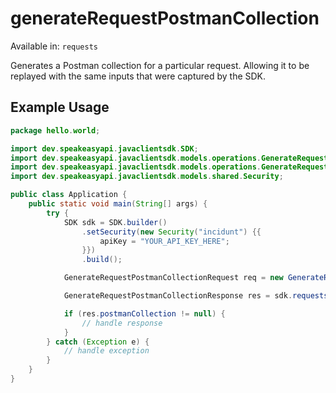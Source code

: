# generateRequestPostmanCollection
Available in: `requests`

Generates a Postman collection for a particular request. 
Allowing it to be replayed with the same inputs that were captured by the SDK.

## Example Usage
```java
package hello.world;

import dev.speakeasyapi.javaclientsdk.SDK;
import dev.speakeasyapi.javaclientsdk.models.operations.GenerateRequestPostmanCollectionRequest;
import dev.speakeasyapi.javaclientsdk.models.operations.GenerateRequestPostmanCollectionResponse;
import dev.speakeasyapi.javaclientsdk.models.shared.Security;

public class Application {
    public static void main(String[] args) {
        try {
            SDK sdk = SDK.builder()
                .setSecurity(new Security("incidunt") {{
                    apiKey = "YOUR_API_KEY_HERE";
                }})
                .build();

            GenerateRequestPostmanCollectionRequest req = new GenerateRequestPostmanCollectionRequest("enim");            

            GenerateRequestPostmanCollectionResponse res = sdk.requests.generateRequestPostmanCollection(req);

            if (res.postmanCollection != null) {
                // handle response
            }
        } catch (Exception e) {
            // handle exception
        }
    }
}
```